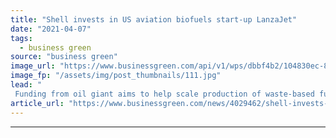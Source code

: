```yaml
---
title: "Shell invests in US aviation biofuels start-up LanzaJet"
date: "2021-04-07"
tags: 
  - business green
source: "business green"
image_url: "https://www.businessgreen.com/api/v1/wps/dbbf4b2/104830ec-8d73-49ed-8509-0fa443e9079f/6/fueling-aircraft-wing-with-fuel-trucks-185x114.jpg"
image_fp: "/assets/img/post_thumbnails/111.jpg"
lead: "
 Funding from oil giant aims to help scale production of waste-based fuel that can be mixed into conventional jet fuel in bid to reduce carbon footprint of flight ..."
article_url: "https://www.businessgreen.com/news/4029462/shell-invests-us-aviation-biofuels-start-lanzajet"
---
```


---

